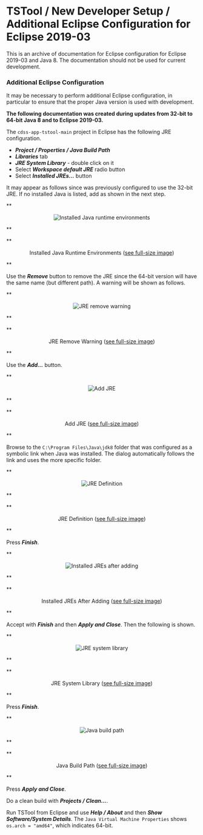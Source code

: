 # TSTool / New Developer Setup / Additional Eclipse Configuration for Eclipse 2019-03 #

This is an archive of documentation for Eclipse configuration
for Eclipse 2019-03 and Java 8.
The documentation should not be used for current development.

### Additional Eclipse Configuration

It may be necessary to perform additional Eclipse configuration,
in particular to ensure that the proper Java version is used with development.

**The following documentation was created during updates from 32-bit to 64-bit Java 8 and to Eclipse 2019-03.**

The `cdss-app-tstool-main` project in Eclipse has the following JRE configuration.

*   ***Project / Properties / Java Build Path***
*   ***Libraries*** tab
*   ***JRE System Library*** - double click on it
*   Select ***Workspace default JRE*** radio button
*   Select ***Installed JREs...*** button

It may appear as follows since was previously configured to use the 32-bit JRE.
If no installed Java is listed, add as shown in the next step.

**<p style="text-align: center;">
![Installed Java runtime environments](images/installed-jre-0.png)
</p>**

**<p style="text-align: center;">
Installed Java Runtime Environments (<a href="../images/installed-jre-0.png">see full-size image</a>)
</p>**

Use the ***Remove*** button to remove the JRE since the 64-bit version will have the same name (but different path).
A warning will be shown as follows.

**<p style="text-align: center;">
![JRE remove warning](images/installed-jre-1.png)
</p>**

**<p style="text-align: center;">
JRE Remove Warning (<a href="../images/installed-jre-1.png">see full-size image</a>)
</p>**

Use the ***Add...*** button.

**<p style="text-align: center;">
![Add JRE](images/installed-jre-2.png)
</p>**

**<p style="text-align: center;">
Add JRE (<a href="../images/installed-jre-2.png">see full-size image</a>)
</p>**

Browse to the `C:\Program Files\Java\jdk8` folder that was configured as a symbolic link when Java was installed.
The dialog automatically follows the link and uses the more specific folder.

**<p style="text-align: center;">
![JRE Definition](images/installed-jre-3.png)
</p>**

**<p style="text-align: center;">
JRE Definition (<a href="../images/installed-jre-3.png">see full-size image</a>)
</p>**

Press ***Finish***.

**<p style="text-align: center;">
![Installed JREs after adding](images/installed-jre-4.png)
</p>**

**<p style="text-align: center;">
Installed JREs After Adding (<a href="../images/installed-jre-4.png">see full-size image</a>)
</p>**

Accept with ***Finish*** and then ***Apply and Close***.
Then the following is shown.

**<p style="text-align: center;">
![JRE system library](images/installed-jre-5.png)
</p>**

**<p style="text-align: center;">
JRE System Library (<a href="../images/installed-jre-5.png">see full-size image</a>)
</p>**

Press ***Finish***.

**<p style="text-align: center;">
![Java build path](images/installed-jre-6.png)
</p>**

**<p style="text-align: center;">
Java Build Path (<a href="../images/installed-jre-6.png">see full-size image</a>)
</p>**

Press ***Apply and Close***.

Do a clean build with ***Projects / Clean...***.

Run TSTool from Eclipse and use ***Help / About*** and then ***Show Software/System Details***.
The `Java Virtual Machine Properties` shows `os.arch = "amd64"`, which indicates 64-bit.
